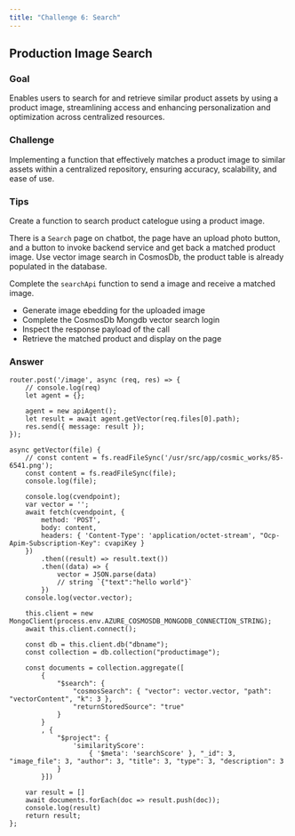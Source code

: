 ```yaml
---
title: "Challenge 6: Search"
---
```


## Production Image Search

### Goal

Enables users to search for and retrieve similar product assets by using a product image, streamlining access and enhancing personalization and optimization across centralized resources.

### Challenge

Implementing a function that effectively matches a product image to similar assets within a centralized repository, ensuring accuracy, scalability, and ease of use.

### Tips

Create a function to search product catelogue using a product image. 

There is a `Search` page on chatbot, the page have an upload photo button, and a button to invoke backend service and get back a matched product image. Use vector image search in CosmosDb, the product table is already populated in the database. 

Complete the `searchApi` function to send a image and receive a matched image.

- Generate image ebedding for the uploaded image
- Complete the CosmosDb Mongdb vector search login
- Inspect the response payload of the call
- Retrieve the matched product and display on the page

### Answer

```
router.post('/image', async (req, res) => {
    // console.log(req)
    let agent = {};

    agent = new apiAgent();
    let result = await agent.getVector(req.files[0].path);
    res.send({ message: result });
});

async getVector(file) {
    // const content = fs.readFileSync('/usr/src/app/cosmic_works/85-6541.png');
    const content = fs.readFileSync(file);
    console.log(file);

    console.log(cvendpoint);
    var vector = '';
    await fetch(cvendpoint, {
        method: 'POST',
        body: content,
        headers: { 'Content-Type': 'application/octet-stream', "Ocp-Apim-Subscription-Key": cvapiKey }
    })
        .then((result) => result.text())
        .then((data) => {
            vector = JSON.parse(data)
            // string `{"text":"hello world"}`
        })
    console.log(vector.vector);

    this.client = new MongoClient(process.env.AZURE_COSMOSDB_MONGODB_CONNECTION_STRING);
    await this.client.connect();

    const db = this.client.db("dbname");
    const collection = db.collection("productimage");

    const documents = collection.aggregate([
        {
            "$search": {
                "cosmosSearch": { "vector": vector.vector, "path": "vectorContent", "k": 3 },
                "returnStoredSource": "true"
            }
        }
        , {
            "$project": {
                'similarityScore':
                    { '$meta': 'searchScore' }, "_id": 3, "image_file": 3, "author": 3, "title": 3, "type": 3, "description": 3
            }
        }])

    var result = []
    await documents.forEach(doc => result.push(doc));
    console.log(result)
    return result;
};
```
